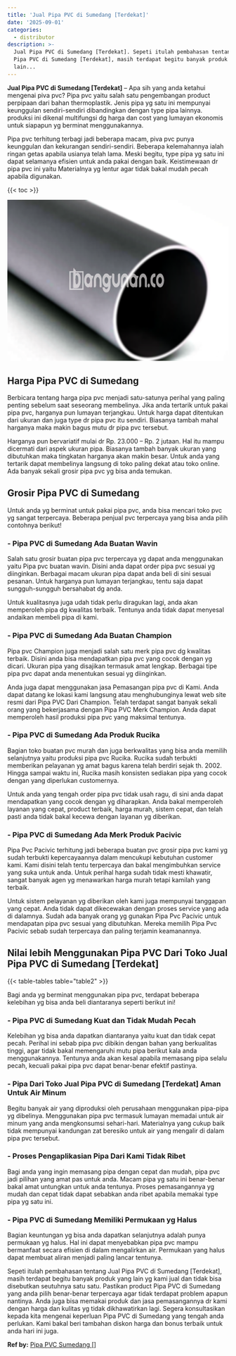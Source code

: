 ```yaml
---
title: 'Jual Pipa PVC di Sumedang [Terdekat]'
date: '2025-09-01'
categories:
  - distributor
description: >-
  Jual Pipa PVC di Sumedang [Terdekat]. Sepeti itulah pembahasan tentang Jual
  Pipa PVC di Sumedang [Terdekat], masih terdapat begitu banyak produk yang
  lain...
---
```


**Jual Pipa PVC di Sumedang \[Terdekat\]** – Apa sih yang anda ketahui mengenai piva pvc? Pipa pvc yaitu salah satu pengembangan product perpipaan dari bahan thermoplastik. Jenis pipa yg satu ini mempunyai keunggulan sendiri-sendiri dibandingkan dengan type pipa lainnya. produksi ini dikenal multifungsi dg harga dan cost yang lumayan ekonomis untuk siapapun yg berminat menggunakannya.

Pipa pvc terhitung terbagi jadi beberapa macam, piva pvc punya keunggulan dan kekurangan sendiri-sendiri. Beberapa kelemahannya ialah ringan getas apabila usianya telah lama. Meski begitu, type pipa yg satu ini dapat selamanya efisien untuk anda pakai dengan baik. Keistimewaan dr pipa pvc ini yaitu Materialnya yg lentur agar tidak bakal mudah pecah apabila digunakan.

{{< toc >}}

![Jual Pipa PVC di Sumedang [Terdekat]](/images/jaul-pipa-pvc-64.png)

## Harga Pipa PVC di Sumedang

Berbicara tentang harga pipa pvc menjadi satu-satunya perihal yang paling penting sebelum saat seseorang membelinya. Jika anda tertarik untuk pakai pipa pvc, harganya pun lumayan terjangkau. Untuk harga dapat ditentukan dari ukuran dan juga type dr pipa pvc itu sendiri. Biasanya tambah mahal harganya maka makin bagus mutu dr pipa pvc tersebut.

Harganya pun bervariatif mulai dr Rp. 23.000 – Rp. 2 jutaan. Hal itu mampu dicermati dari aspek ukuran pipa. Biasanya tambah banyak ukuran yang dibutuhkan maka tingkatan harganya akan makin besar. Untuk anda yang tertarik dapat membelinya langsung di toko paling dekat atau toko online. Ada banyak sekali grosir pipa pvc yg bisa anda temukan.

## Grosir Pipa PVC di Sumedang

Untuk anda yg berminat untuk pakai pipa pvc, anda bisa mencari toko pvc yg sangat terpercaya. Beberapa penjual pvc terpercaya yang bisa anda pilih contohnya berikut!

### \- Pipa PVC di Sumedang Ada Buatan Wavin

Salah satu grosir buatan pipa pvc terpercaya yg dapat anda menggunakan yaitu Pipa pvc buatan wavin. Disini anda dapat order pipa pvc sesuai yg diinginkan. Berbagai macam ukuran pipa dapat anda beli di sini sesuai pesanan. Untuk harganya pun lumayan terjangkau, tentu saja dapat sungguh-sungguh bersahabat dg anda.

Untuk kualitasnya juga udah tidak perlu diragukan lagi, anda akan memperoleh pipa dg kwalitas terbaik. Tentunya anda tidak dapat menyesal andaikan membeli pipa di kami.

### \- Pipa PVC di Sumedang Ada Buatan Champion

Pipa pvc Champion juga menjadi salah satu merk pipa pvc dg kwalitas terbaik. Disini anda bisa mendapatkan pipa pvc yang cocok dengan yg dicari. Ukuran pipa yang disajikan termasuk amat lengkap. Berbagai tipe pipa pvc dapat anda menentukan sesuai yg diinginkan.

Anda juga dapat menggunakan jasa Pemasangan pipa pvc di Kami. Anda dapat datang ke lokasi kami langsung atau menghubunginya lewat web site resmi dari Pipa PVC Dari Champion. Telah terdapat sangat banyak sekali orang yang bekerjasama dengan Pipa PVC Merk Champion. Anda dapat memperoleh hasil produksi pipa pvc yang maksimal tentunya.

### \- Pipa PVC di Sumedang Ada Produk Rucika

Bagian toko buatan pvc murah dan juga berkwalitas yang bisa anda memilih selanjutnya yaitu produksi pipa pvc Rucika. Rucika sudah terbukti memberikan pelayanan yg amat bagus karena telah berdiri sejak th. 2002. Hingga sampai waktu ini, Rucika masih konsisten sediakan pipa yang cocok dengan yang diperlukan customernya.

Untuk anda yang tengah order pipa pvc tidak usah ragu, di sini anda dapat mendapatkan yang cocok dengan yg diharapkan. Anda bakal memperoleh layanan yang cepat, product terbaik, harga murah, sistem cepat, dan telah pasti anda tidak bakal kecewa dengan layanan yg diberikan.

### \- Pipa PVC di Sumedang Ada Merk Produk Pacivic

Pipa Pvc Pacivic terhitung jadi beberapa buatan pvc grosir pipa pvc kami yg sudah terbukti kepercayaannya dalam mencukupi kebutuhan customer kami. Kami disini telah tentu terpercaya dan bakal mengimbuhkan service yang suka untuk anda. Untuk perihal harga sudah tidak mesti khawatir, sangat banyak agen yg menawarkan harga murah tetapi kamilah yang terbaik.

Untuk sistem pelayanan yg diberikan oleh kami juga mempunyai tanggapan yang cepat. Anda tidak dapat dikecewakan dengan proses service yang ada di dalamnya. Sudah ada banyak orang yg gunakan Pipa Pvc Pacivic untuk mendapatan pipa pvc sesuai yang dibutuhkan. Mereka memilih Pipa Pvc Pacivic sebab sudah terpercaya dan paling terjamin keamanannya.

## Nilai lebih Menggunakan Pipa PVC Dari Toko Jual Pipa PVC di Sumedang \[Terdekat\]

{{< table-tables table="table2" >}}

Bagi anda yg berminat menggunakan pipa pvc, terdapat beberapa kelebihan yg bisa anda beli diantaranya seperti berikut ini!

### \- Pipa PVC di Sumedang Kuat dan Tidak Mudah Pecah

Kelebihan yg bisa anda dapatkan diantaranya yaitu kuat dan tidak cepat pecah. Perihal ini sebab pipa pvc dibikin dengan bahan yang berkualitas tinggi, agar tidak bakal memengaruhi mutu pipa berikut kala anda menggunakannya. Tentunya anda akan kesal apabila memasang pipa selalu pecah, kecuali pakai pipa pvc dapat benar-benar efektif pastinya.

### \- Pipa Dari Toko Jual Pipa PVC di Sumedang \[Terdekat\] Aman Untuk Air Minum

Begitu banyak air yang diproduksi oleh perusahaan menggunakan pipa-pipa yg dibelinya. Menggunakan pipa pvc termasuk lumayan memadai untuk air minum yang anda mengkonsumsi sehari-hari. Materialnya yang cukup baik tidak mempunyai kandungan zat beresiko untuk air yang mengalir di dalam pipa pvc tersebut.

### \- Proses Pengaplikasian Pipa Dari Kami Tidak Ribet

Bagi anda yang ingin memasang pipa dengan cepat dan mudah, pipa pvc jadi pilihan yang amat pas untuk anda. Macam pipa yg satu ini benar-benar bakal amat untungkan untuk anda tentunya. Proses pemasangannya yg mudah dan cepat tidak dapat sebabkan anda ribet apabila memakai type pipa yg satu ini.

### \- Pipa PVC di Sumedang Memiliki Permukaan yg Halus

Bagian keuntungan yg bisa anda dapatkan selanjutnya adalah punya permukaan yg halus. Hal ini dapat menyebabkan pipa pvc mampu bermanfaat secara efisien di dalam mengalirkan air. Permukaan yang halus dapat membuat aliran menjadi paling lancar tentunya.

Sepeti itulah pembahasan tentang Jual Pipa PVC di Sumedang \[Terdekat\], masih terdapat begitu banyak produk yang lain yg kami jual dan tidak bisa disebutkan seutuhnya satu satu. Pastikan product Pipa PVC di Sumedang yang anda pilih benar-benar terpercaya agar tidak terdapat problem apapun nantinya. Anda juga bisa memakai produk dan jasa pemasangannya dr kami dengan harga dan kulitas yg tidak dikhawatirkan lagi. Segera konsultasikan kepada kita mengenai keperluan Pipa PVC di Sumedang yang tengah anda perlukan. Kami bakal beri tambahan diskon harga dan bonus terbaik untuk anda hari ini juga.

**Ref by:** [Pipa PVC Sumedang []](https://id.wikipedia.org/wiki/Pipa)
